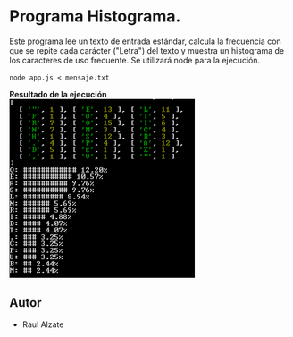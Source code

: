 # Programa Histograma.

Este programa lee un texto de entrada estándar, calcula la frecuencia con que se repite cada carácter ("Letra") del texto y muestra un histograma de los caracteres de uso frecuente. Se utilizará node para la ejecución. 
```  
node app.js < mensaje.txt
```
**Resultado de la ejecución**
<br />
![Resultado ejecución](Resultado.PNG)

## Autor 
- Raul Alzate 
